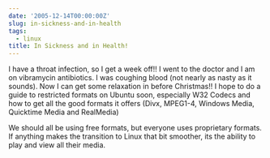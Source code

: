 ```yaml
---
date: '2005-12-14T00:00:00Z'
slug: in-sickness-and-in-health
tags:
  - linux
title: In Sickness and in Health!
---
```


I have a throat infection, so I get a week off!! I went to the doctor and I am
on vibramycin antibiotics. I was coughing blood (not nearly as nasty as it
sounds). Now I can get some relaxation in before Christmas!! I hope to do a
guide to restricted formats on Ubuntu soon, especially W32 Codecs and how to get
all the good formats it offers (Divx, MPEG1-4, Windows Media, Quicktime Media
and RealMedia)

We should all be using free formats, but everyone uses proprietary formats. If
anything makes the transition to Linux that bit smoother, its the ability to
play and view all their media.
